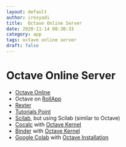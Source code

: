 ```yaml
---
layout: default
author: irosyadi
title:  Octave Online Server
date: 2020-11-14 08:30:33
category: app
tags: octave online server
draft: false
---
```


# Octave Online Server

- [Octave Online](https://octave-online.net/)
- Octave on [RollApp](https://www.rollapp.com/app/octave)
- [Rexter](https://rextester.com/l/octave_online_compiler)
- [Tutorials Point](https://www.tutorialspoint.com/execute_matlab_online.php)
- [Scilab](https://cloud.scilab.in/), but using Scilab (similar to Octave)
- [Cocalc](https://cocalc.com/) with [Octave Kernel](https://github.com/jupyter/jupyter/wiki/Jupyter-kernels)
- [Binder](https://mybinder.org/) with [Octave Kernel](https://github.com/jupyter/jupyter/wiki/Jupyter-kernels)
- [Google Colab](https://colab.research.google.com/) with [Octave Installation](https://stackoverflow.com/questions/56416657/how-to-run-matlab-m-files-in-google-colab)
